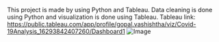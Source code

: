 This project is made by using Python and Tableau. Data cleaning is done using Python and visualization is done using Tableau.
Tableau link: https://public.tableau.com/app/profile/gopal.vashishtha/viz/Covid-19Analysis_16293842407260/Dashboard1
![Image](https://user-images.githubusercontent.com/59801625/131005962-fae0deba-0932-4dfe-b2c3-5c7d2b18286f.png)
